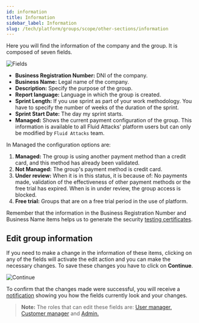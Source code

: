 ```yaml
---
id: information
title: Information
sidebar_label: Information
slug: /tech/platform/groups/scope/other-sections/information
---
```


Here you will find the information
of the company and the group.
It is composed of seven fields.

![Fields](https://res.cloudinary.com/fluid-attacks/image/upload/v1669137294/docs/web/groups/information/info_view.png)

- **Business Registration Number:**
  DNI of the company.
- **Business Name:**
  Legal name of the company.
- **Description:**
  Specify the purpose of the group.
- **Report language:**
  Language in which
  the group is created.
- **Sprint Length:**
  If you use sprint as
  part of your work methodology.
  You have to specify the
  number of weeks of the
  duration of the sprint.
- **Sprint Start Date:**
  The day my sprint starts.
- **Managed:**
  Shows the current payment
  configuration of the group.
  This information is available
  to all Fluid Attacks' platform users but can only
  be modified by `Fluid Attacks` team.

In Managed the configuration options are:

1. **Managed:** The group is using another
  payment method than a credit card,
  and this method has already been validated.
1. **Not Managed:** The group's payment method
  is credit card.
1. **Under review:** When it is in this status,
  it is because of: No payments made,
  validation of the effectiveness of other
  payment methods or the free trial has expired.
  When is in under review,
  the group access is blocked.
1. **Free trial:** Groups that are on a free
  trial period in the use of platform.

Remember that the information in
the Business Registration Number
and Business Name items helps us
to generate the security
[testing certificates](/tech/platform/groups/reports/).

## Edit group information

If you need to make a change
in the information of these items,
clicking on any of the fields
will activate the edit action and
you can make the necessary changes.
To save these changes you
have to click on **Continue**.

![Continue](https://res.cloudinary.com/fluid-attacks/image/upload/v1662041725/docs/web/groups/information/info_continue.png)

To confirm that the changes
made were successful,
you will receive a
[notification](/tech/platform/notifications/#updated-group-information)
showing you how the fields
currently look and your changes.

> **Note:** The roles that can edit these fields are:
> [User manager,](/tech/platform/groups/roles/#user-manager-role)
> [Customer manager](/tech/platform/groups/roles/#customer-manager)
> and [Admin.](/tech/platform/groups/roles/#admin)
